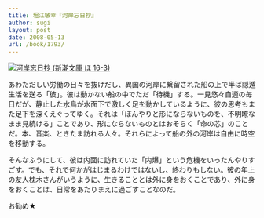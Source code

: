 ```yaml
---
title: 堀江敏幸『河岸忘日抄』
author: sugi
layout: post
date: 2008-05-13
url: /book/1793/
---
```

<a href="http://www.amazon.co.jp/exec/obidos/ASIN/4101294739/chezsugi-22/ref=nosim/" name="amazletlink" target="_blank"><img src="http://i1.wp.com/ecx.images-amazon.com/images/I/41oJrakpC5L._SL160_.jpg?w=660" alt="河岸忘日抄 (新潮文庫 ほ 16-3)" class="alignleft" data-recalc-dims="1" /></a>

あわただしい労働の日々を抜けだし、異国の河岸に繋留された船の上で半ば隠遁生活を送る「彼」。彼は動かない船の中でただ「待機」する。一見悠々自適の毎日だが、静止した水鳥が水面下で激しく足を動かしているように、彼の思考もまた足下を深くえぐってゆく。それは「ぼんやりと形にならないものを、不明瞭なまま見続ける」ことであり、形にならないものとはおそらく「命の芯」のことだ。本、音楽、ときたま訪れる人々。それらによって船の外の河岸は自由に時空を移動する。

そんなふうにして、彼は内面に訪れていた「内爆」という危機をいったんやりすごす。でも、それで何かがはじまるわけではないし、終わりもしない。彼の年上の友人枕木さんがいうように、生きることとは外に身をおくことであり、外に身をおくことは、日常をあたりまえに過ごすことなのだ。

お勧め★

